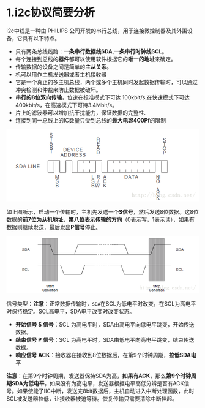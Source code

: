 # 1.i2c协议简要分析
i2c中线是一种由 PHILIPS 公司开发的串行总线，用于连接微控制器及其外围设备，它具有以下特点。

* 只有两条总线线路：**一条串行数据线SDA**,**一条串行时钟线SCL**。
* 每个连接到总线的**器件**都可以使用软件根据它的**唯一的地址**来确定。
* 传输数据的设备之间是简单的**主从关系**。
* 机可以用作主机发送器或者主机接收器
* 它是一个真正的多主机总线，两个或多个主机同时发起数据传输时，可以通过冲突检测和仲裁来防止数据被破坏。
* **串行的8位双向传输**，位速在标准模式下可达 100kbit/s,在快速模式下可达400kbit/s，在高速模式下可待3.4Mbit/s。
* 片上的滤波器可以增加抗干扰能力，保证数据的完整性.
* 连接到同一总线上的IC数量只受到总线的**最大电容400Pf**的限制

![](image/20160619194723893.png)

如上图所示，启动一个传输时，主机先发送一个**S信号**，然后发送8位数据。这8位数据的**前7位为从机地址**，**第八位表示传输的方向**（0表示写，1表示读），如果有数据则继续发送，最后发出**P信号**停止。

![](image/20160619195026933.png)

信号类型：**注意**：正常数据传输时，`SDA`在SCL为低电平时改变，在SCL为高电平时保持稳定。SCL高电平，SDA电平改变时改变状态。

* **开始信号 S 信号**：SCL 为高电平时，SDA由高电平向低电平跳变，开始传送数据。
* **结束信号 P 信号**：SCL 为高电平时，SDA由低电平向高电平跳变，结束传送数据。
* **响应信号 ACK**：接收器在接收到8位数据后，在第9个时钟周期，**拉低SDA电平**

**注意**：在第9个时钟周期，发送器保持SDA为高，**如果有ACK**，那么**第9个时钟周期SDA为低电平**，如果没有为高电平，发送器根据电平高低分辨是否有ACK信号。如果使能了IIC中断，发送完8bit数据后，主机自动进入中断处理函数，此时SCL被发送器拉低，让接收器被迫等待。恢复传输只需要清除中断挂起。